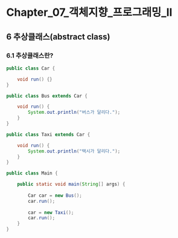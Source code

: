 # Chapter_07_객체지향_프로그래밍_II

## 6 추상클래스(abstract class)

### 6.1 추상클래스란?
```java
public class Car {

    void run() {}
}
```
```java
public class Bus extends Car {

    void run() {
        System.out.println("버스가 달리다.");
    }
}
```
```java
public class Taxi extends Car {

    void run() {
        System.out.println("택시가 달리다.");
    }
}
```
```java
public class Main {

    public static void main(String[] args) {
        
        Car car = new Bus();
        car.run();
        
        car = new Taxi();
        car.run();
    }
}
```
